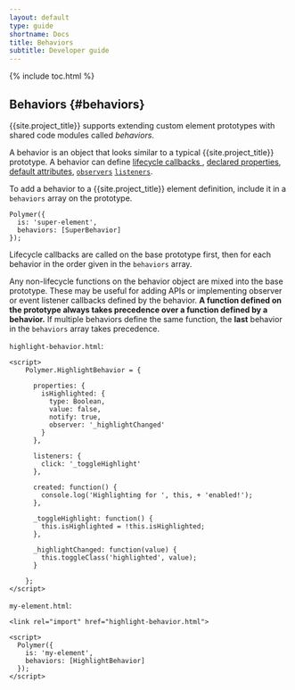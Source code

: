 ```yaml
---
layout: default
type: guide
shortname: Docs
title: Behaviors
subtitle: Developer guide
---
```


{% include toc.html %}

## Behaviors {#behaviors}

{{site.project_title}} supports extending custom element prototypes with 
shared code modules called _behaviors_.

A behavior is an object that looks similar to a typical
{{site.project_title}} prototype.  A behavior can define [lifecycle callbacks
](registering-elements.html#basic-callbacks),  [declared
properties](properties.html), [default attributes](registering-elements.html#host-attributes),
[`observers`](properties.html#observing-changes-to-multiple-properties) [`listeners`](events.html#event-listeners).

To add a behavior to a {{site.project_title}}  element definition, include it in a
`behaviors` array on the prototype. 

    Polymer({
      is: 'super-element',
      behaviors: [SuperBehavior]
    });

Lifecycle callbacks are called on the base prototype first, then for each
behavior in the order given in the `behaviors` array.

Any non-lifecycle functions on the behavior object are mixed into
the base prototype. These may be useful for adding APIs or implementing 
observer or event listener callbacks defined by the behavior. **A function
defined on the prototype always takes precedence over a function defined 
by a behavior.** If multiple behaviors define the same function, the 
**last** behavior in the `behaviors` array takes precedence. 




`highlight-behavior.html`:

    <script>
        Polymer.HighlightBehavior = {
    
          properties: {
            isHighlighted: {
              type: Boolean,
              value: false,
              notify: true,
              observer: '_highlightChanged'
            }
          },
          
          listeners: {
            click: '_toggleHighlight'
          },
          
          created: function() {
            console.log('Highlighting for ', this, + 'enabled!');
          },
    
          _toggleHighlight: function() {
            this.isHighlighted = !this.isHighlighted;
          },
          
          _highlightChanged: function(value) {
            this.toggleClass('highlighted', value);
          }
    
        };
    </script>

`my-element.html`:

    <link rel="import" href="highlight-behavior.html">

    <script>
      Polymer({
        is: 'my-element',
        behaviors: [HighlightBehavior]
      });
    </script>
